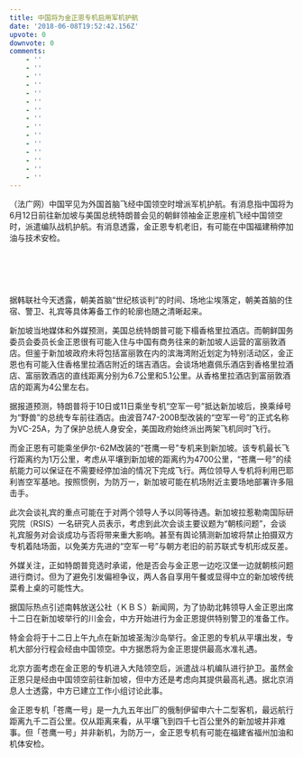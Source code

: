 ```yaml
---
title: 中国将为金正恩专机启用军机护航
date: '2018-06-08T19:52:42.156Z'
upvote: 0
downvote: 0
comments:
    - ''
    - ''
    - ''
    - ''
    - ''
    - ''
    - ''
    - ''
    - ''
    - ''
    - ''
    - ''
    - ''
    - ''
    - ''
---
```


<div class="content"><p>（法广网）中国罕见为外国首脑飞经中国领空时增派军机护航。有消息指中国将为6月12日前往新加坡与美国总统特朗普会见的朝鲜领袖金正恩座机飞经中国领空时，派遣编队战机护航。有消息透露，金正恩专机老旧，有可能在中国福建稍停加油与技术安检。</p><p><br></p><p><img src="https://pincimg.com/posts/93142/61018830f9d9863bcebdd353e664b0cf.jpg" height="0" orig-width="800" orig-height="553" data-alt="https://s.yimg.com/ny/api/res/1.2/GFBhxzDNRo8_UZCuqYlAWQ--/YXBwaWQ9aGlnaGxhbmRlcjtzbT0xO3c9ODAwO2lsPXBsYW5l/http://media.zenfs.com/zh_hant_tw/News/bcc/wcw_20180208_1108.jpg" onerror="load_alt_img(event);" style="width: 627px;"></p><p><br></p><p>据韩联社今天透露，朝美首脑“世纪核谈判”的时间、场地尘埃落定，朝美首脑的住宿、警卫、礼宾等具体筹备工作的轮廓也随之清晰起来。</p><p>新加坡当地媒体和外媒预测，美国总统特朗普可能下榻香格里拉酒店。而朝鲜国务委员会委员长金正恩很有可能入住与中国有商务往来的新加坡人运营的富丽敦酒店。但鉴于新加坡政府未将包括富丽敦在内的滨海湾附近划定为特别活动区，金正恩也有可能入住香格里拉酒店附近的瑞吉酒店。会谈场地嘉佩乐酒店到香格里拉酒店、富丽敦酒店的直线距离分别为6.7公里和5.1公里。从香格里拉酒店到富丽敦酒店的距离为4公里左右。</p><p>据报道预测，特朗普将于10日或11日乘坐专机“空军一号”抵达新加坡后，换乘绰号为“野兽”的总统专车前往酒店。由波音747-200B型改装的“空军一号”的正式名称为VC-25A，为了保护总统人身安全，美国政府始终派出两架飞机同时飞行。</p><p>而金正恩有可能乘坐伊尔-62M改装的“苍鹰一号”专机来到新加坡。该专机最长飞行距离约为1万公里，考虑从平壤到新加坡的距离约为4700公里，“苍鹰一号”的续航能力可以保证在不需要经停加油的情况下完成飞行。两位领导人专机将利用巴耶利峇空军基地。按照惯例，为防万一，新加坡可能在机场附近主要场地部署许多阻击手。</p><p>此次会谈礼宾的重点可能在于对两个领导人予以同等待遇。新加坡拉惹勒南国际研究院（RSIS）一名研究人员表示，考虑到此次会谈主要议题为“朝核问题”，会谈礼宾服务对会谈成功与否将带来重大影响。甚至有舆论猜测新加坡将禁止拍摄双方专机着陆场面，以免美方先进的“空军一号”与朝方老旧的前苏联式专机形成反差。</p><p>外媒关注，正如特朗普竞选时承诺，他是否会与金正恩一边吃汉堡一边就朝核问题进行商讨。但为了避免引发偏袒争议，两人各自享用午餐或显得中立的新加坡传统菜肴上桌的可能性大。</p><p>据国际热点引述南韩放送公社（ＫＢＳ）新闻网，为了协助北韩领导人金正恩出席十二日在新加坡举行的川金会，中方开始进行为金正恩提供特别警卫的准备工作。</p><p>特金会将于十二日上午九点在新加坡圣淘沙岛举行。金正恩的专机从平壤出发，专机大部分行程会经由中国领空。中方据悉将为金正恩提供最高水准礼遇。</p><p>北京方面考虑在金正恩的专机进入大陆领空后，派遣战斗机编队进行护卫。虽然金正恩只是经由中国领空前往新加坡，但中方还是考虑向其提供最高礼遇。据北京消息人士透露，中方已建立工作小组讨论此事。</p><p>金正恩专机「苍鹰一号」是一九九五年出厂的俄制伊留申六十二型客机，最远航行距离九千二百公里。仅从距离来看，从平壤飞到四千七百公里外的新加坡并非难事。但「苍鹰一号」并非新机，为防万一，金正恩专机有可能在福建省福州加油和机体安检。</p></div>
